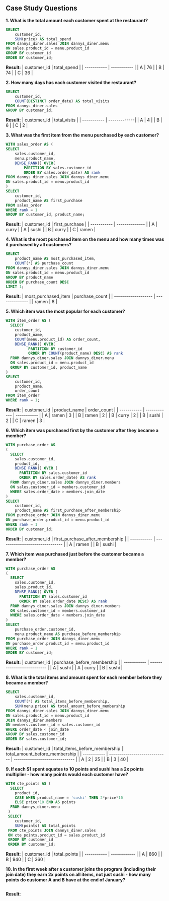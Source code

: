 ## Case Study Questions

**1. What is the total amount each customer spent at the restaurant?**
```sql
SELECT 	
    customer_id, 
    SUM(price) AS total_spend
FROM dannys_diner.sales JOIN dannys_diner.menu 
ON sales.product_id = menu.product_id
GROUP BY customer_id
ORDER BY customer_id; 
```
**Result:**
| customer_id | total_spend |
| ----------- | ----------- |
| A           | 76          |
| B           | 74          |
| C           | 36          |

**2. How many days has each customer visited the restaurant?**
```sql
SELECT 
    customer_id,
    COUNT(DISTINCT order_date) AS total_visits
FROM dannys_diner.sales
GROUP BY customer_id;
```
**Result:**
| customer_id | total_visits |
| ----------- | -------------|
| A           | 4            |
| B           | 6            |
| C           | 2            |

**3. What was the first item from the menu purchased by each customer?**
```sql
WITH sales_order AS (
SELECT 
    sales.customer_id,
    menu.product_name,
    DENSE_RANK() OVER(
    	PARTITION BY sales.customer_id
      	ORDER BY sales.order_date) AS rank
FROM dannys_diner.sales JOIN dannys_diner.menu
ON sales.product_id = menu.product_id
)
SELECT 
    customer_id,
    product_name AS first_purchase
FROM sales_order 
WHERE rank = 1
GROUP BY customer_id, product_name;
```
**Result:**
| customer_id | first_purchase |
| ----------- | -------------- |
| A           | curry          |
| A           | sushi          |
| B           | curry          |
| C           | ramen          |

**4. What is the most purchased item on the menu and how many times was it purchased by all customers?**
```sql
SELECT
    product_name AS most_purchased_item,
    COUNT(*) AS purchase_count
FROM dannys_diner.sales JOIN dannys_diner.menu
ON sales.product_id = menu.product_id
GROUP BY product_name
ORDER BY purchase_count DESC
LIMIT 1;
```
**Result:**
| most_purchased_item | purchase_count |
| ------------------- | -------------- |
| ramen               | 8              |

**5. Which item was the most popular for each customer?**
```sql
WITH item_order AS (
  SELECT 
  	customer_id,
  	product_name,
  	COUNT(menu.product_id) AS order_count,
  	DENSE_RANK() OVER(
	      PARTITION BY customer_id
	      ORDER BY COUNT(product_name) DESC) AS rank
  FROM dannys_diner.sales JOIN dannys_diner.menu
  ON sales.product_id = menu.product_id
  GROUP BY customer_id, product_name
)
SELECT 
    customer_id,	
    product_name,
    order_count
FROM item_order 
WHERE rank = 1;
```
**Result:**
| customer_id | product_name | order_count |
| ----------- | ------------ | ----------- |
| A           | ramen        | 3           |
| B           | ramen        | 2           |
| B           | curry        | 2           |
| B           | sushi        | 2           |
| C           | ramen        | 3           |

**6. Which item was purchased first by the customer after they became a member?**
```sql
WITH purchase_order AS
(
  SELECT 
    sales.customer_id,
    product_id,
    DENSE_RANK() OVER (
      PARTITION BY sales.customer_id
      ORDER BY sales.order_date) AS rank
  FROM dannys_diner.sales JOIN dannys_diner.members
  ON sales.customer_id = members.customer_id
  WHERE sales.order_date > members.join_date
)
SELECT 
    customer_id,
    product_name AS first_purchase_after_membership
FROM purchase_order JOIN dannys_diner.menu
ON purchase_order.product_id = menu.product_id
WHERE rank = 1
ORDER BY customer_id;
```
**Result:**
| customer_id | first_purchase_after_membership |
| ----------- | ------------------------------- |
| A           | ramen          			|
| B           | sushi          			|

**7. Which item was purchased just before the customer became a member?**
```sql
WITH purchase_order AS
(
  SELECT 
	sales.customer_id,
    sales.product_id,
    DENSE_RANK() OVER (
      PARTITION BY sales.customer_id
      ORDER BY sales.order_date DESC) AS rank
  FROM dannys_diner.sales JOIN dannys_diner.members
  ON sales.customer_id = members.customer_id
  WHERE sales.order_date < members.join_date
)
SELECT 
	purchase_order.customer_id,
    menu.product_name AS purchase_before_membership
FROM purchase_order JOIN dannys_diner.menu
ON purchase_order.product_id = menu.product_id
WHERE rank = 1
ORDER BY customer_id;
```
**Result:**
| customer_id | purchase_before_membership |
| ----------- | -------------------------- |
| A           | sushi                      |
| A           | curry                      |
| B           | sushi                      |

**8. What is the total items and amount spent for each member before they became a member?**
```sql
SELECT
    sales.customer_id,
    COUNT(*) AS total_items_before_membership,
    SUM(menu.price) AS total_amount_before_membership
FROM dannys_diner.sales JOIN dannys_diner.menu
ON sales.product_id = menu.product_id
JOIN dannys_diner.members
ON members.customer_id = sales.customer_id
WHERE order_date < join_date
GROUP BY sales.customer_id
ORDER BY sales.customer_id;
```
**Result:**
| customer_id | total_items_before_membership | total_amount_before_membership |
| ----------- | ----------------------------- | ------------------------------ |
| A           | 2                             | 25                             |
| B           | 3                             | 40                             |

**9. If each $1 spent equates to 10 points and sushi has a 2x points multiplier - how many points would each customer have?**
```sql
WITH cte_points AS (
  SELECT 
  	product_id,
  	CASE WHEN product_name = 'sushi' THEN 2*price*10
  	ELSE price*10 END AS points
  FROM dannys_diner.menu
 )
 SELECT 
    customer_id,
    SUM(points) AS total_points
 FROM cte_points JOIN dannys_diner.sales
 ON cte_points.product_id = sales.product_id
 GROUP BY customer_id
 ORDER BY customer_id;
```
**Result:**
| customer_id | total_points |
| ----------- | ------------ |
| A           | 860          |
| B           | 940          |
| C           | 360          |

**10. In the first week after a customer joins the program (including their join date) they earn 2x points on all items, not just sushi - how many points do customer A and B have at the end of January?**
```sql
```
**Result:**
